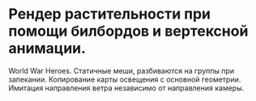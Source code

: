 # Рендер растительности при помощи билбордов и вертексной анимации.
 World War Heroes. Статичные меши, разбиваются на группы при запекании. Копирование карты освещения с основной геометрии. Имитация направления ветра независимо от направления камеры.  
   